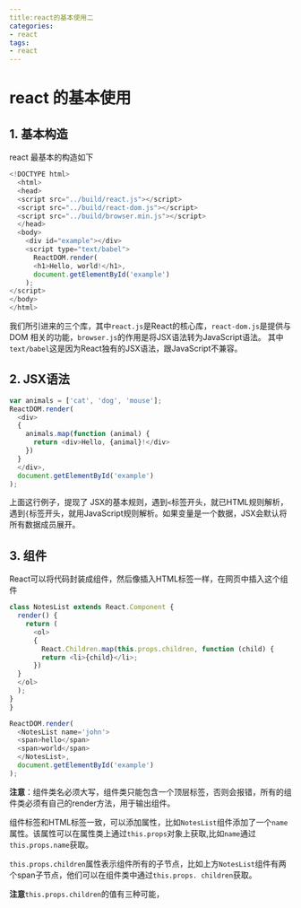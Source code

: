 ```yaml
---
title:react的基本使用二
categories:
- react
tags:
- react
---
```


# react 的基本使用

## 1. 基本构造

react 最基本的构造如下

``` js
<!DOCTYPE html>
  <html>
  <head>
  <script src="../build/react.js"></script>
  <script src="../build/react-dom.js"></script>
  <script src="../build/browser.min.js"></script>
  </head>
  <body>
    <div id="example"></div>
    <script type="text/babel">
      ReactDOM.render(
      <h1>Hello, world!</h1>,
      document.getElementById('example')
    );
</script>
</body>
</html>
```

 我们所引进来的三个库，其中`react.js`是React的核心库，`react-dom.js`是提供与DOM 相关的功能，`browser.js`的作用是将JSX语法转为JavaScript语法。 其中`text/babel`这是因为React独有的JSX语法，跟JavaScript不兼容。

## 2. JSX语法

``` js
var animals = ['cat', 'dog', 'mouse'];
ReactDOM.render(
  <div>
  {
    animals.map(function (animal) {
      return <div>Hello, {animal}!</div>
    })
  }
  </div>,
  document.getElementById('example')
);
```

上面这行例子，提现了 JSX的基本规则，遇到`<`标签开头，就已HTML规则解析，遇到`{`标签开头，就用JavaScript规则解析。如果变量是一个数据，JSX会默认将所有数据成员展开。

## 3. 组件

React可以将代码封装成组件，然后像插入HTML标签一样，在网页中插入这个组件

``` js
class NotesList extends React.Component {
  render() {
    return (
      <ol>
      {
        React.Children.map(this.props.children, function (child) {
        return <li>{child}</li>;
      })
  }
  </ol>
  );
}
}

ReactDOM.render(
  <NotesList name='john'>
  <span>hello</span>
  <span>world</span>
  </NotesList>,
  document.getElementById('example')
);
```

**注意**：组件类名必须大写，组件类只能包含一个顶层标签，否则会报错，所有的组件类必须有自己的render方法，用于输出组件。

组件标签和HTML标签一致，可以添加属性，比如`NotesList`组件添加了一个`name`属性。该属性可以在属性类上通过`this.props`对象上获取,比如`name`通过`this.props.name`获取。

`this.props.children`属性表示组件所有的子节点，比如上方`NotesList`组件有两个span子节点，他们可以在组件类中通过`this.props. children`获取。

**注意**`this.props.children`的值有三种可能，